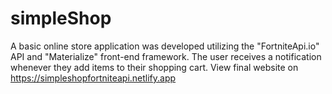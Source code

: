 # simpleShop
A basic online store application was developed utilizing the "FortniteApi.io" API and "Materialize" front-end framework. The user receives a notification whenever they add items to their shopping cart.
View final website on https://simpleshopfortniteapi.netlify.app
